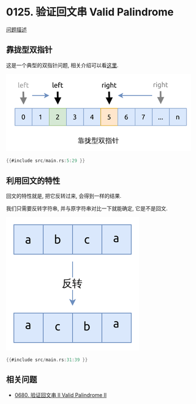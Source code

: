 # 0125. 验证回文串 Valid Palindrome

[问题描述](https://leetcode.com/problems/valid-palindrome)

## 靠拢型双指针

这是一个典型的双指针问题, 相关介绍可以看[这里](../../two-pointers/close-up.md).

![close-up](../../two-pointers/assets/close-up.svg)

```rust
{{#include src/main.rs:5:29 }}
```

## 利用回文的特性

回文的特性就是, 把它反转过来, 会得到一样的结果.

我们只需要反转字符串, 并与原字符串对比一下就能确定, 它是不是回文.

![reverse-string](assets/reverse-string.svg)

```rust
{{#include src/main.rs:31:39 }}
```

## 相关问题

- [0680. 验证回文串 II Valid Palindrome II](../0680.valid-palindrome-ii/index.md)
